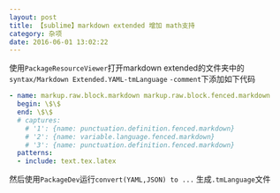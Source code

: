 ```yaml
---
layout: post
title: 【sublime】markdown extended 增加 math支持
category: 杂项
date: 2016-06-01 13:02:22
---
```



使用`PackageResourceViewer`打开markdown extended的文件夹中的`syntax/Markdown Extended.YAML-tmLanguage` `-comment`下添加如下代码

```yaml
- name: markup.raw.block.markdown markup.raw.block.fenced.markdown
  begin: \$\$
  end: \$\$
  # captures:
    # '1': {name: punctuation.definition.fenced.markdown}
    # '2': {name: variable.language.fenced.markdown}
    # '3': {name: punctuation.definition.fenced.markdown}
  patterns:
  - include: text.tex.latex
```

然后使用`PackageDev`运行`convert(YAML,JSON) to ...` 生成`.tmLanguage`文件


